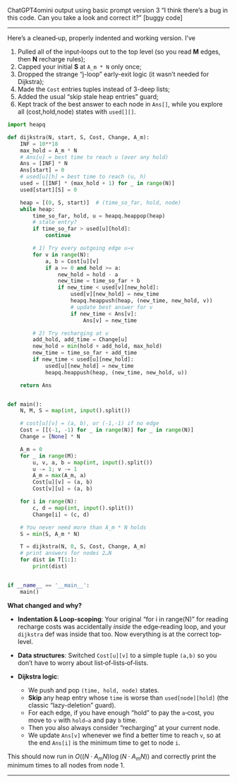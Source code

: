 ChatGPT4omini output using basic prompt version 3
“I think there’s a bug in this code. Can you take a look and correct it?”
[buggy code]

 ------------------------------------------------------------------------------------------------------------------------
Here’s a cleaned‐up, properly indented and working version. I’ve

1. Pulled all of the input‐loops out to the top level (so you read **M** edges, then **N** recharge rules);
2. Capped your initial **S** at `A_m * N` only once;
3. Dropped the strange “j-loop” early-exit logic (it wasn’t needed for Dijkstra);
4. Made the `Cost` entries tuples instead of 3-deep lists;
5. Added the usual “skip stale heap entries” guard;
6. Kept track of the best answer to each node in `Ans[]`, while you explore all (cost,hold,node) states with `used[][]`.

```python
import heapq

def dijkstra(N, start, S, Cost, Change, A_m):
    INF = 10**18
    max_hold = A_m * N
    # Ans[u] = best time to reach u (over any hold)
    Ans = [INF] * N
    Ans[start] = 0
    # used[u][h] = best time to reach (u, h)
    used = [[INF] * (max_hold + 1) for _ in range(N)]
    used[start][S] = 0

    heap = [(0, S, start)]  # (time_so_far, hold, node)
    while heap:
        time_so_far, hold, u = heapq.heappop(heap)
        # stale entry?
        if time_so_far > used[u][hold]:
            continue

        # 1) Try every outgoing edge u→v
        for v in range(N):
            a, b = Cost[u][v]
            if a >= 0 and hold >= a:
                new_hold = hold - a
                new_time = time_so_far + b
                if new_time < used[v][new_hold]:
                    used[v][new_hold] = new_time
                    heapq.heappush(heap, (new_time, new_hold, v))
                    # update best answer for v
                    if new_time < Ans[v]:
                        Ans[v] = new_time

        # 2) Try recharging at u
        add_hold, add_time = Change[u]
        new_hold = min(hold + add_hold, max_hold)
        new_time = time_so_far + add_time
        if new_time < used[u][new_hold]:
            used[u][new_hold] = new_time
            heapq.heappush(heap, (new_time, new_hold, u))

    return Ans


def main():
    N, M, S = map(int, input().split())

    # cost[u][v] = (a, b), or (-1,-1) if no edge
    Cost = [[(-1, -1) for _ in range(N)] for _ in range(N)]
    Change = [None] * N

    A_m = 0
    for _ in range(M):
        u, v, a, b = map(int, input().split())
        u -= 1; v -= 1
        A_m = max(A_m, a)
        Cost[u][v] = (a, b)
        Cost[v][u] = (a, b)

    for i in range(N):
        c, d = map(int, input().split())
        Change[i] = (c, d)

    # You never need more than A_m * N holds
    S = min(S, A_m * N)

    T = dijkstra(N, 0, S, Cost, Change, A_m)
    # print answers for nodes 2…N
    for dist in T[1:]:
        print(dist)


if __name__ == '__main__':
    main()
```

**What changed and why?**

* **Indentation & Loop‐scoping**: Your original “for i in range(N)” for reading recharge costs was accidentally *inside* the edge‐reading loop, and your `dijkstra` def was inside that too. Now everything is at the correct top‐level.
* **Data structures**: Switched `Cost[u][v]` to a simple tuple `(a,b)` so you don’t have to worry about list‐of‐lists‐of‐lists.
* **Dijkstra logic**:

  * We push and pop `(time, hold, node)` states.
  * **Skip** any heap entry whose `time` is worse than `used[node][hold]` (the classic “lazy-deletion” guard).
  * For each edge, if you have enough “hold” to pay the `a`‐cost, you move to `v` with `hold−a` and pay `b` time.
  * Then you also always consider “recharging” at your current node.
  * We update `Ans[v]` whenever we find a better time to reach `v`, so at the end `Ans[i]` is the minimum time to get to node `i`.

This should now run in $O((N\cdot A_mN)\log(N\cdot A_mN))$ and correctly print the minimum times to all nodes from node 1.

-------------------------------------------------------------------------------------------------------------------------